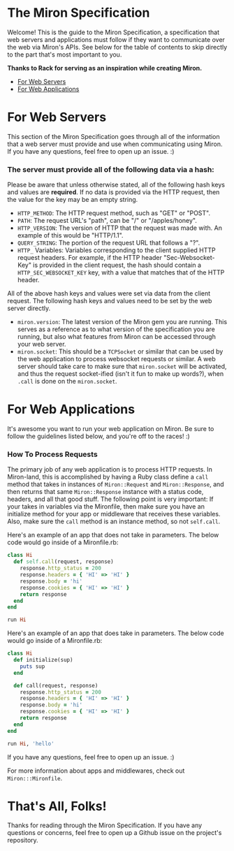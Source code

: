 # The Miron Specification

Welcome! This is the guide to the Miron Specification, a specification
that web servers and applications must follow if they want to
communicate over the web via Miron's APIs. See below for the table of
contents to skip directly to the part that's most important to you.

**Thanks to Rack for serving as an inspiration while creating Miron.**

- [For Web Servers]()
- [For Web Applications]()

# For Web Servers

This section of the Miron Specification goes through all of the
information that a web server must provide and use when communicating
using Miron. If you have any questions, feel free to open up an issue.
:)

### The server must provide all of the following data via a hash:

Please be aware that unless otherwise stated, all of the following hash
keys and values are **required**. If no data is provided via the HTTP
request, then the value for the key may be an empty string.

- `HTTP_METHOD`: The HTTP request method, such as "GET" or "POST".
- `PATH`: The request URL's "path", can be "/" or "/apples/honey".
- `HTTP_VERSION`: The version of HTTP that the request was made with. An
  example of this would be "HTTP/1.1".
- `QUERY_STRING`: The portion of the request URL that follows a "?".
- `HTTP_` Variables: Variables corresponding to the client supplied HTTP
  request headers. For example, if the HTTP header "Sec-Websocket-Key"
is provided in the client request, the hash should contain a
`HTTP_SEC_WEBSOCKET_KEY` key, with a value that matches that of the HTTP
header.

All of the above hash keys and values were set via data from the client request.
The following hash keys and values need to be set by the web server
directly.

- `miron.version`: The latest version of the Miron gem you are
  running. This serves as a reference as to what version of the
specification you are running, but also what features from Miron can be
accessed through your web server.
- `miron.socket`: This should be a `TCPSocket` or similar that can be used by the
  web application to process websocket requests or similar. A web server
should take care to make sure that `miron.socket` will be activated, and
thus the request socket-ified (isn't it fun to make up words?), when
`.call` is done on the `miron.socket`.

# For Web Applications

It's awesome you want to run your web application on Miron. Be sure to
follow the guidelines listed below, and you're off to the races! :)

### How To Process Requests

The primary job of any web application is to process HTTP requests. In
Miron-land, this is accomplished by having a Ruby class define a `call`
method that takes in instances of `Miron::Request` and
`Miron::Response`, and then returns that same `Miron::Response` instance
with a status code, headers, and all that good stuff. The following
point is very important: If your takes in variables via the Mironfile,
then make sure you have an initialize method for your app or middleware
that receives these variables. Also, make sure the `call` method is an
instance method, so not `self.call`.

Here's an example of an app that does not take in parameters. The below
code would go inside of a Mironfile.rb:

```ruby
class Hi
  def self.call(request, response)
    response.http_status = 200
    response.headers = { 'HI' => 'HI' }
    response.body = 'hi'
    response.cookies = { 'HI' => 'HI' }
    return response
  end
end

run Hi
```

Here's an example of an app that does take in parameters. The below
code would go inside of a Mironfile.rb:

```ruby
class Hi
  def initialize(sup)
    puts sup
  end

  def call(request, response)
    response.http_status = 200
    response.headers = { 'HI' => 'HI' }
    response.body = 'hi'
    response.cookies = { 'HI' => 'HI' }
    return response
  end
end

run Hi, 'hello'
```

If you have any questions, feel free to open up an issue. :)

For more information about apps and middlewares, check out
`Miron:::Mironfile`.

# That's All, Folks!

Thanks for reading through the Miron Specification. If you have any
questions or concerns, feel free to open up a Github issue on the
project's repository.
